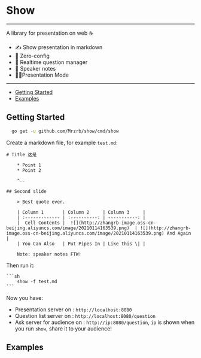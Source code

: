 # Show

---

A library for presentation on web ☕

- ✍ Show presentation in markdown
- 🤣 Zero-config
- 🙂 Realtime question manager
- 📔 Speaker notes
- 👩🏻Presentation Mode

---

- [Getting Started](#getting-started)
- [Examples](#example)



## Getting Started

```sh
  go get -u github.com/Mrzrb/show/cmd/show
```

Create a markdown file, for example `test.md`:

````mdx
# Title 这是

    * Point 1
    * Point 2

    ^--

## Second slide

    > Best quote ever.

    | Column 1       | Column 2     | Column 3     |
    | :------------- | :----------: | -----------: |
    |  Cell Contents |  ![](http://zhangrb-image.oss-cn-beijing.aliyuncs.com/image/20210114163539.png)  | ![](http://zhangrb-image.oss-cn-beijing.aliyuncs.com/image/20210114163539.png) And Again    |
    | You Can Also   | Put Pipes In | Like this \| |

    Note: speaker notes FTW!
````

Then run it:
    
    ```sh
        show -f test.md
    ```

Now you have:

- Presentation server on : `http://localhost:8080`
- Question list server on : `http://localhost:8080/question`
- Ask server for audience on : `http://ip:8080/question`, `ip` is shown when you run `show`, share it to your audience!


## Examples
